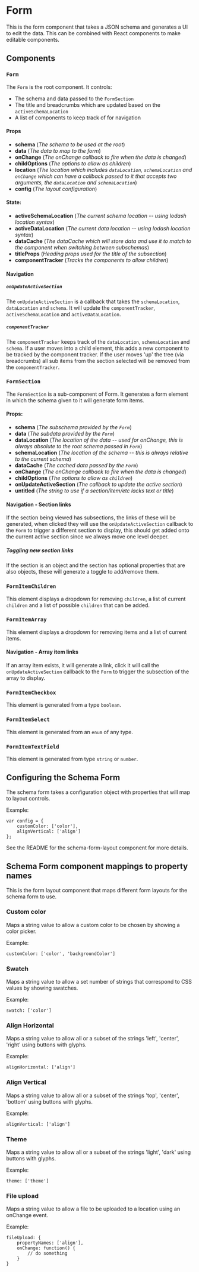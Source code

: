 # Form
This is the form component that takes a JSON schema and generates a UI to edit the data. This can be combined with React components to make editable components.

## Components
### `Form`
The `Form` is the root component.
It controls:
- The schema and data passed to the `FormSection`
- The title and breadcrumbs which are updated based on the `activeSchemaLocation`
- A list of components to keep track of for navigation

#### Props
- **schema** (*The schema to be used at the root*)
- **data** (*The data to map to the form*)
- **onChange** (*The onChange callback to fire when the data is changed*)
- **childOptions** (*The options to allow as children*)
- **location** (*The location which includes `dataLocation`, `schemaLocation` and `onChange` which can have a callback passed to it that accepts two arguments, the `dataLocation` and `schemaLocation`*)
- **config** (*The layout configuration*)

#### State:
- **activeSchemaLocation** (*The current schema location -- using lodash location syntax*)
- **activeDataLocation** (*The current data location -- using lodash location syntax*)
- **dataCache** (*The dataCache which will store data and use it to match to the component when switching between subschemas*)
- **titleProps** (*Heading props used for the title of the subsection*)
- **componentTracker** (*Tracks the components to allow children*)

#### Navigation
##### `onUpdateActiveSection`
The `onUpdateActiveSection` is a callback that takes the `schemaLocation`, `dataLocation` and `schema`. It will update the `componentTracker`, `activeSchemaLocation` and `activeDataLocation`.

##### `componentTracker`
The `componentTracker` keeps track of the `dataLocation`, `schemaLocation` and `schema`. If a user moves into a child element, this adds a new component to be tracked by the component tracker. If the user moves 'up' the tree (via breadcrumbs) all sub items from the section selected will be removed from the `componentTracker`.

### `FormSection`
The `FormSection` is a sub-component of Form. It generates a form element in which the schema given to it will generate form items.

#### Props:
- **schema** (*The subschema provided by the `Form`*)
- **data** (*The subdata provided by the `Form`*)
- **dataLocation** (*The location of the data -- used for onChange, this is always absolute to the root schema passed in `Form`*)
- **schemaLocation** (*The location of the schema -- this is always relative to the current schema*)
- **dataCache** (*The cached data passed by the `Form`*)
- **onChange** (*The onChange callback to fire when the data is changed*)
- **childOptions** (*The options to allow as `children`*)
- **onUpdateActiveSection** (*The callback to update the active section*)
- **untitled** (*The string to use if a section/item/etc lacks text or title*)

#### Navigation - Section links
If the section being viewed has subsections, the links of these will be generated, when clicked they will use the `onUpdateActiveSection` callback to the `Form` to trigger a different section to display, this should get added onto the current active section since we always move one level deeper.

##### Toggling new section links
If the section is an object and the section has optional properties that are also objects, these will generate a toggle to add/remove them.

### `FormItemChildren`
This element displays a dropdown for removing `children`, a list of current `children` and a list of possible `children` that can be added.

### `FormItemArray`
This element displays a dropdown for removing items and a list of current items.

#### Navigation - Array item links
If an array item exists, it will generate a link, click it will call the `onUpdateActiveSection` callback to the `Form` to trigger the subsection of the array to display.

### `FormItemCheckbox`
This element is generated from a type `boolean`.

### `FormItemSelect`
This element is generated from an `enum` of any type.

### `FormItemTextField`
This element is generated from type `string` or `number`.

## Configuring the Schema Form
The schema form takes a configuration object with properties that will map to layout controls.

Example:
```
var config = {
    customColor: ['color'],
    alignVertical: ['align']
};
```

See the README for the schema-form-layout component for more details.

## Schema Form component mappings to property names
This is the form layout component that maps different form layouts for the schema form to use.

### Custom color
Maps a string value to allow a custom color to be chosen by showing a color picker.

Example:
```
customColor: ['color', 'backgroundColor']
```

### Swatch
Maps a string value to allow a set number of strings that correspond to CSS values by showing swatches.

Example:
```
swatch: ['color']
```

### Align Horizontal
Maps a string value to allow all or a subset of the strings 'left', 'center', 'right' using buttons with glyphs.

Example:
```
alignHorizontal: ['align']
```

### Align Vertical
Maps a string value to allow all or a subset of the strings 'top', 'center', 'bottom' using buttons with glyphs.

Example:
```
alignVertical: ['align']
```

### Theme
Maps a string value to allow all or a subset of the strings 'light', 'dark' using buttons with glyphs.

Example:
```
theme: ['theme']
```

### File upload
Maps a string value to allow a file to be uploaded to a location using an onChange event.

Example:
```
fileUpload: {
    propertyNames: ['align'],
    onChange: function() {
        // do something
    }
}
```